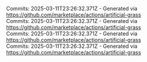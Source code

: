 Commits: 2025-03-11T23:26:32.371Z - Generated via https://github.com/marketplace/actions/artificial-grass
<br>
Commits: 2025-03-11T23:26:32.371Z - Generated via https://github.com/marketplace/actions/artificial-grass
<br>
Commits: 2025-03-11T23:26:32.371Z - Generated via https://github.com/marketplace/actions/artificial-grass
<br>
Commits: 2025-03-11T23:26:32.371Z - Generated via https://github.com/marketplace/actions/artificial-grass
<br>
